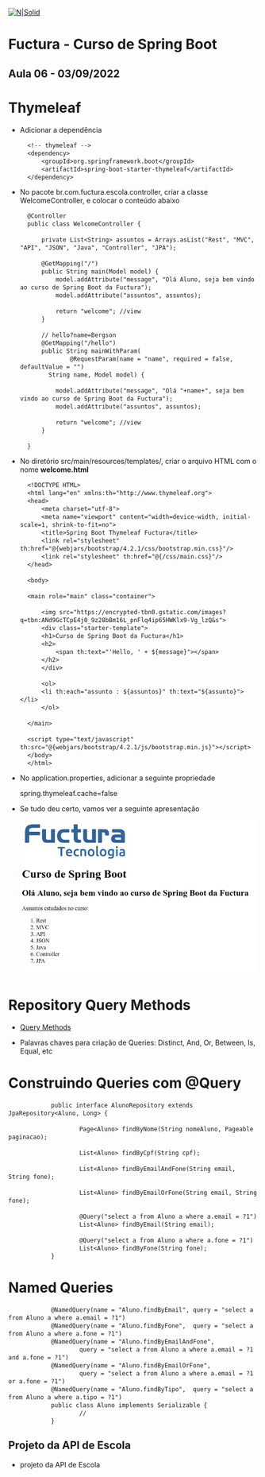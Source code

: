 [![N|Solid](https://encrypted-tbn0.gstatic.com/images?q=tbn:ANd9GcTCpE4j0_9z28bBm16L_pnFlq4ip65HWKlx9-Vg_lzQ&s)](https://encrypted-tbn0.gstatic.com/images?q=tbn:ANd9GcTCpE4j0_9z28bBm16L_pnFlq4ip65HWKlx9-Vg_lzQ&s)

# Fuctura - Curso de Spring Boot

## Aula 06 - 03/09/2022

# Thymeleaf

- Adicionar a dependência


        <!-- thymeleaf -->
        <dependency>
            <groupId>org.springframework.boot</groupId>
            <artifactId>spring-boot-starter-thymeleaf</artifactId>
        </dependency>

- No pacote br.com.fuctura.escola.controller, criar a classe WelcomeController, e colocar o conteúdo abaixo

        @Controller
        public class WelcomeController {

            private List<String> assuntos = Arrays.asList("Rest", "MVC", "API", "JSON", "Java", "Controller", "JPA");

            @GetMapping("/")
            public String main(Model model) {
                model.addAttribute("message", "Olá Aluno, seja bem vindo ao curso de Spring Boot da Fuctura");
                model.addAttribute("assuntos", assuntos);

                return "welcome"; //view
            }

            // hello?name=Bergson
            @GetMapping("/hello")
            public String mainWithParam(
                    @RequestParam(name = "name", required = false, defaultValue = "") 
              String name, Model model) {

                model.addAttribute("message", "Olá "+name+", seja bem vindo ao curso de Spring Boot da Fuctura");
                model.addAttribute("assuntos", assuntos);

                return "welcome"; //view
            }

        }

- No diretório src/main/resources/templates/, criar o arquivo HTML com o nome <strong>welcome.html</strong>

		<!DOCTYPE HTML>
		<html lang="en" xmlns:th="http://www.thymeleaf.org">
		<head>
		    <meta charset="utf-8">
		    <meta name="viewport" content="width=device-width, initial-scale=1, shrink-to-fit=no">
		    <title>Spring Boot Thymeleaf Fuctura</title>
		    <link rel="stylesheet" th:href="@{webjars/bootstrap/4.2.1/css/bootstrap.min.css}"/>
		    <link rel="stylesheet" th:href="@{/css/main.css}"/>
		</head>

		<body>

		<main role="main" class="container">

		    <img src="https://encrypted-tbn0.gstatic.com/images?q=tbn:ANd9GcTCpE4j0_9z28bBm16L_pnFlq4ip65HWKlx9-Vg_lzQ&s">
		    <div class="starter-template">
			<h1>Curso de Spring Boot da Fuctura</h1>
			<h2>
			    <span th:text="'Hello, ' + ${message}"></span>
			</h2>
		    </div>

		    <ol>
			<li th:each="assunto : ${assuntos}" th:text="${assunto}"></li>
		    </ol>

		</main>

		<script type="text/javascript" th:src="@{webjars/bootstrap/4.2.1/js/bootstrap.min.js}"></script>
		</body>
		</html>        
	

- No application.properties, adicionar a seguinte propriedade

    spring.thymeleaf.cache=false

- Se tudo deu certo, vamos ver a seguinte apresentação

	![Apresentação com Thymeleaf!](https://github.com/Bergolito/curso-springboot-fuctura/blob/main/Aula06%20-%202022-09-03/tela-boas-vindas.png "Apresentação com Thymeleaf")
        

# Repository Query Methods

- [Query Methods](https://docs.spring.io/spring-data/jpa/docs/current/reference/html/#jpa.query-methods)

- Palavras chaves para criação de Queries: Distinct, And, Or, Between, Is, Equal, etc  


# Construindo Queries com @Query

                public interface AlunoRepository extends JpaRepository<Aluno, Long> {

                        Page<Aluno> findByNome(String nomeAluno, Pageable paginacao);

                        List<Aluno> findByCpf(String cpf);

                        List<Aluno> findByEmailAndFone(String email, String fone);

                        List<Aluno> findByEmailOrFone(String email, String fone);

                        @Query("select a from Aluno a where a.email = ?1")
                        List<Aluno> findByEmail(String email);

                        @Query("select a from Aluno a where a.fone = ?1")
                        List<Aluno> findByFone(String fone);
                }


# Named Queries

                @NamedQuery(name = "Aluno.findByEmail", query = "select a from Aluno a where a.email = ?1")
                @NamedQuery(name = "Aluno.findByFone",  query = "select a from Aluno a where a.fone = ?1")
                @NamedQuery(name = "Aluno.findByEmailAndFone", 
                        query = "select a from Aluno a where a.email = ?1 and a.fone = ?1")
                @NamedQuery(name = "Aluno.findByEmailOrFone", 
                        query = "select a from Aluno a where a.email = ?1 or a.fone = ?1")
                @NamedQuery(name = "Aluno.findByTipo",  query = "select a from Aluno a where a.tipo = ?1")
                public class Aluno implements Serializable {
                        //
                }


## Projeto da API de Escola

- projeto da API de Escola


